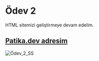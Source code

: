 # Ödev 2
HTML sitemizi geliştirmeye devam edelim.
## [Patika.dev adresim](https://app.patika.dev/riden)
![Ödev_2_SS](https://user-images.githubusercontent.com/123965338/224487685-3875dc6e-f9d0-4d36-92cf-c6cce2001a8f.png)
